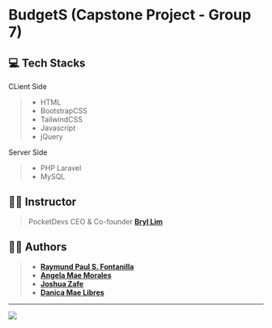 # BudgetS (Capstone Project - Group 7)

## 💻 Tech Stacks
CLient Side
> - HTML
> - BootstrapCSS
> - TailwindCSS
> - Javascript
> - jQuery

Server Side
> - PHP Laravel
> - MySQL

## 👨‍🏫 Instructor
> PocketDevs CEO & Co-founder **[Bryl Lim](https://github.com/bryllim)**

## 👨‍💻 Authors
> - **[Raymund Paul S. Fontanilla](https://github.com/raymundpaulfontanilla)**
> - **[Angela Mae Morales](https://github.com/Gelai057)**
> - **[Joshua Zafe](https://github.com/Zafe123)**
> - **[Danica Mae Libres](https://github.com/dmserbil)**

---

<img src="https://media.discordapp.net/attachments/1039106982625423380/1039121002191409182/307623688_1280011025905213_8394556844876132776_n.png">